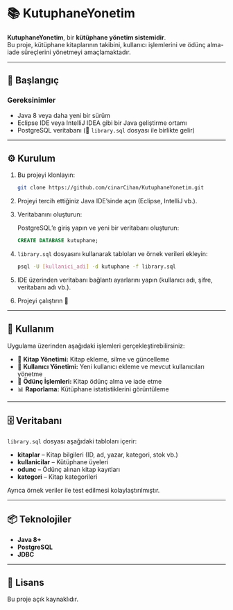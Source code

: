 # 📚 KutuphaneYonetim

**KutuphaneYonetim**, bir **kütüphane yönetim sistemidir**.  
Bu proje, kütüphane kitaplarının takibini, kullanıcı işlemlerini ve ödünç alma-iade süreçlerini yönetmeyi amaçlamaktadır.

---

## 🚀 Başlangıç

### Gereksinimler

- Java 8 veya daha yeni bir sürüm  
- Eclipse IDE veya IntelliJ IDEA gibi bir Java geliştirme ortamı  
- PostgreSQL veritabanı (📄 `library.sql` dosyası ile birlikte gelir)

---

## ⚙️ Kurulum

1. Bu projeyi klonlayın:
   ```bash
   git clone https://github.com/cinarCihan/KutuphaneYonetim.git
   ```

2. Projeyi tercih ettiğiniz Java IDE’sinde açın (Eclipse, IntelliJ vb.).

3. Veritabanını oluşturun:

   PostgreSQL’e giriş yapın ve yeni bir veritabanı oluşturun:
   ```sql
   CREATE DATABASE kutuphane;
   ```

4. `library.sql` dosyasını kullanarak tabloları ve örnek verileri ekleyin:
   ```bash
   psql -U [kullanici_adi] -d kutuphane -f library.sql
   ```

5. IDE üzerinden veritabanı bağlantı ayarlarını yapın (kullanıcı adı, şifre, veritabanı adı vb.).

6. Projeyi çalıştırın 🚀

---

## 🔧 Kullanım

Uygulama üzerinden aşağıdaki işlemleri gerçekleştirebilirsiniz:

- 📗 **Kitap Yönetimi:** Kitap ekleme, silme ve güncelleme  
- 👤 **Kullanıcı Yönetimi:** Yeni kullanıcı ekleme ve mevcut kullanıcıları yönetme  
- 🔄 **Ödünç İşlemleri:** Kitap ödünç alma ve iade etme  
- 📊 **Raporlama:** Kütüphane istatistiklerini görüntüleme  

---

## 🗄️ Veritabanı

`library.sql` dosyası aşağıdaki tabloları içerir:

- **kitaplar** – Kitap bilgileri (ID, ad, yazar, kategori, stok vb.)  
- **kullanicilar** – Kütüphane üyeleri  
- **odunc** – Ödünç alınan kitap kayıtları  
- **kategori** – Kitap kategorileri  

Ayrıca örnek veriler ile test edilmesi kolaylaştırılmıştır.

---

## 📦 Teknolojiler

- **Java 8+**  
- **PostgreSQL**  
- **JDBC**  

---

## 📝 Lisans

Bu proje açık kaynaklıdır.
